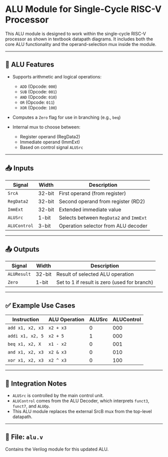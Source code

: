 # ALU Module for Single-Cycle RISC-V Processor

This ALU module is designed to work within the single-cycle RISC-V processor as shown in textbook datapath diagrams. It includes both the core ALU functionality and the operand-selection mux inside the module.

---

## 🔧 ALU Features

* Supports arithmetic and logical operations:

  * `ADD`  (Opcode: `000`)
  * `SUB`  (Opcode: `001`)
  * `AND`  (Opcode: `010`)
  * `OR`   (Opcode: `011`)
  * `XOR`  (Opcode: `100`)
* Computes a `Zero` flag for use in branching (e.g., `beq`)
* Internal mux to choose between:

  * Register operand (RegData2)
  * Immediate operand (ImmExt)
  * Based on control signal `ALUSrc`

---

## 📥 Inputs

| Signal       | Width  | Description                             |
| ------------ | ------ | --------------------------------------- |
| `SrcA`       | 32-bit | First operand (from register)           |
| `RegData2`   | 32-bit | Second operand from register (RD2)      |
| `ImmExt`     | 32-bit | Extended immediate value                |
| `ALUSrc`     | 1-bit  | Selects between `RegData2` and `ImmExt` |
| `ALUControl` | 3-bit  | Operation selector from ALU decoder     |

---

## 📤 Outputs

| Signal      | Width  | Description                                  |
| ----------- | ------ | -------------------------------------------- |
| `ALUResult` | 32-bit | Result of selected ALU operation             |
| `Zero`      | 1-bit  | Set to 1 if result is zero (used for branch) |

---

## ✅ Example Use Cases

| Instruction      | ALU Operation | ALUSrc | ALUControl |
| ---------------- | ------------- | ------ | ---------- |
| `add x1, x2, x3` | `x2 + x3`     | 0      | 000        |
| `addi x1, x2, 5` | `x2 + 5`      | 1      | 000        |
| `beq x1, x2, X`  | `x1 - x2`     | 0      | 001        |
| `and x1, x2, x3` | `x2 & x3`     | 0      | 010        |
| `xor x1, x2, x3` | `x2 ^ x3`     | 0      | 100        |

---

## 🧩 Integration Notes

* `ALUSrc` is controlled by the main control unit.
* `ALUControl` comes from the ALU Decoder, which interprets `funct3`, `funct7`, and `ALUOp`.
* This ALU module replaces the external SrcB mux from the top-level datapath.

---

## 📁 File: `alu.v`

Contains the Verilog module for this updated ALU.
